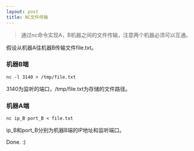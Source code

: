 ```yaml
---
layout: post
title: NC文件传输
---
```


> 通过nc命令实现A，B机器之间的文件传输，注意两个机器必须可以互通。

假设从机器A往机器B传输文件file.txt。

### 机器B端

    nc -l 3140 > /tmp/file.txt

3140为监听的端口，/tmp/file.txt为存储的文件路径。

### 机器A端

    nc ip_B port_B < file.txt

ip_B和port_B分别为机器B端的IP地址和监听端口。


Done. :)
